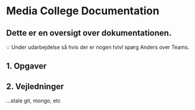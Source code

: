 # Media College Documentation

## Dette er en oversigt over dokumentationen.

:bulb: Under udarbejdelse så hvis der er nogen tvivl spørg Anders over Teams.

## 1. Opgaver
  


## 2. Vejledninger
  ...stale git, mongo, etc

